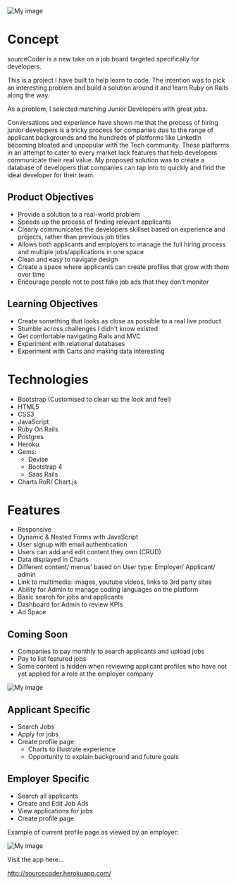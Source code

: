 ![My image](http://mrgrillet.com/wp-content/uploads/2018/03/home-page.png)

# Concept

sourceCoder is a new take on a job board targeted specifically for developers.

This is a project I have built to help learn to code. The intention was to pick an interesting problem and build a solution around it and learn Ruby on Rails along the way.

As a problem, I selected matching Junior Developers with great jobs.

Conversations and experience have shown me that the process of hiring junior developers is a tricky process for companies due to the range of applicant backgrounds and the hundreds of platforms like LinkedIn becoming bloated and unpopular with the Tech community. These platforms in an attempt to cater to every market lack features that help developers communicate their real value. My proposed solution was to create a database of developers that companies can tap into to quickly and find the ideal developer for their team.

## Product Objectives

* Provide a solution to a real-world problem
* Speeds up the process of finding relevant applicants
* Clearly communicates the developers skillset based on experience and projects, rather than previous job titles
* Allows both applicants and employers to manage the full hiring process and multiple jobs/applications in one space
* Clean and easy to navigate design
* Create a space where applicants can create profiles that grow with them over time
* Encourage people not to post fake job ads that they don't monitor

## Learning Objectives

* Create something that looks as close as possible to a real live product
* Stumble across challenges I didn't know existed
* Get comfortable navigating Rails and MVC
* Experiment with relational databases
* Experiment with Carts and making data interesting

# Technologies

* Bootstrap (Customised to clean up the look and feel)
* HTML5
* CSS3
* JavaScript
* Ruby On Rails
* Postgres
* Heroku
* Gems:
  * Devise
  * Bootstrap 4
  * Saas Rails
* Charts RoR/ Chart.js

# Features

* Responsive
* Dynamic & Nested Forms with JavaScript
* User signup with email authentication
* Users can add and edit content they own (CRUD)
* Data displayed in Charts
* Different content/ menus' based on User type: Employer/ Applicant/ admin
* Link to multimedia: images, youtube videos, links to 3rd party sites
* Ability for Admin to manage coding languages on the platform
* Basic search for jobs and applicants
* Dashboard for Admin to review KPIs
* Ad Space

## Coming Soon

* Companies to pay monthly to search applicants and upload jobs
* Pay to list featured jobs
* Some content is hidden when reviewing applicant profiles who have not yet applied for a role at the employer company

![My image](http://mrgrillet.com/wp-content/uploads/2018/03/job-search.png)

## Applicant Specific

* Search Jobs
* Apply for jobs
* Create profile page:
  * Charts to illustrate experience
  * Opportunity to explain background and future goals

## Employer Specific

* Search all applicants
* Create and Edit Job Ads
* View applications for jobs
* Create profile page


Example of current profile page as viewed by an employer:

![My image](http://mrgrillet.com/wp-content/uploads/2018/03/profile-page.jpg)


Visit the app here...

http://sourcecoder.herokuapp.com/
